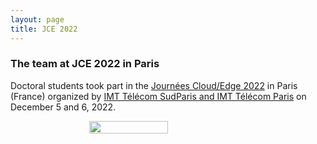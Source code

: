 ```yaml
---
layout: page
title: JCE 2022
---
```


<h3>The team at JCE 2022 in Paris</h3>

Doctoral students took part in the <a href="https://journeescloud2022.wp.imt.fr/" target="_blank">Journées Cloud/Edge 2022</a> in Paris (France) organized by <a href="https://www.imt.fr/">IMT Télécom SudParis and IMT Télécom Paris</a> on December 5 and 6, 2022.

<div style="display: flex; justify-content: space-around;">
    <img src="{{ site.baseurl }}/images/JCE2022.jpg" width="50%"/>
</div>